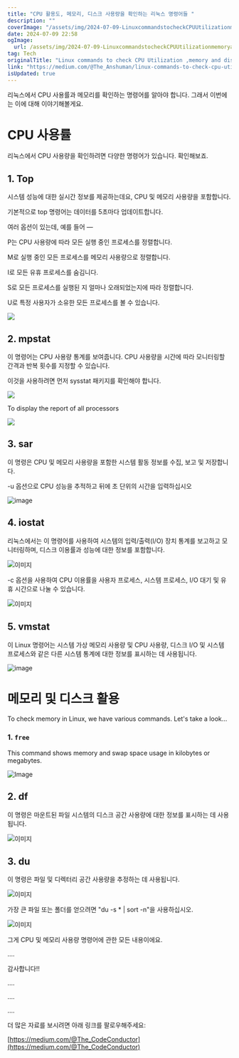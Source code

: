 ```yaml
---
title: "CPU 활용도, 메모리, 디스크 사용량을 확인하는 리눅스 명령어들 "
description: ""
coverImage: "/assets/img/2024-07-09-LinuxcommandstocheckCPUUtilizationmemoryanddisk_0.png"
date: 2024-07-09 22:58
ogImage:
  url: /assets/img/2024-07-09-LinuxcommandstocheckCPUUtilizationmemoryanddisk_0.png
tag: Tech
originalTitle: "Linux commands to check CPU Utilization ,memory and disk."
link: "https://medium.com/@The_Anshuman/linux-commands-to-check-cpu-utilization-memory-and-disk-c9daf8a53be8"
isUpdated: true
---
```


리눅스에서 CPU 사용률과 메모리를 확인하는 명령어를 알아야 합니다. 그래서 이번에는 이에 대해 이야기해볼게요.

# CPU 사용률

리눅스에서 CPU 사용량을 확인하려면 다양한 명령어가 있습니다. 확인해보죠.

## 1. Top

<div class="content-ad"></div>

시스템 성능에 대한 실시간 정보를 제공하는데요, CPU 및 메모리 사용량을 포함합니다.

기본적으로 top 명령어는 데이터를 5초마다 업데이트합니다.

여러 옵션이 있는데, 예를 들어 —

P는 CPU 사용량에 따라 모든 실행 중인 프로세스를 정렬합니다.

<div class="content-ad"></div>

M로 실행 중인 모든 프로세스를 메모리 사용량으로 정렬합니다.

I로 모든 유휴 프로세스를 숨김니다.

S로 모든 프로세스를 실행된 지 얼마나 오래되었는지에 따라 정렬합니다.

U로 특정 사용자가 소유한 모든 프로세스를 볼 수 있습니다.

<div class="content-ad"></div>

<img src="/assets/img/2024-07-09-LinuxcommandstocheckCPUUtilizationmemoryanddisk_0.png" />

## 2. mpstat

이 명령어는 CPU 사용량 통계를 보여줍니다. CPU 사용량을 시간에 따라 모니터링할 간격과 반복 횟수를 지정할 수 있습니다.

이것을 사용하려면 먼저 sysstat 패키지를 확인해야 합니다.

<div class="content-ad"></div>

![](/assets/img/2024-07-09-LinuxcommandstocheckCPUUtilizationmemoryanddisk_1.png)

To display the report of all processors

![](/assets/img/2024-07-09-LinuxcommandstocheckCPUUtilizationmemoryanddisk_2.png)

## 3. sar

<div class="content-ad"></div>

이 명령은 CPU 및 메모리 사용량을 포함한 시스템 활동 정보를 수집, 보고 및 저장합니다.

-u 옵션으로 CPU 성능을 추적하고 뒤에 초 단위의 시간을 입력하십시오

![image](/assets/img/2024-07-09-LinuxcommandstocheckCPUUtilizationmemoryanddisk_3.png)

## 4. iostat

<div class="content-ad"></div>

리눅스에서는 이 명령어를 사용하여 시스템의 입력/출력(I/O) 장치 통계를 보고하고 모니터링하며, 디스크 이용률과 성능에 대한 정보를 포함합니다.

![이미지](/assets/img/2024-07-09-LinuxcommandstocheckCPUUtilizationmemoryanddisk_4.png)

-c 옵션을 사용하여 CPU 이용률을 사용자 프로세스, 시스템 프로세스, I/O 대기 및 유휴 시간으로 나눌 수 있습니다.

![이미지](/assets/img/2024-07-09-LinuxcommandstocheckCPUUtilizationmemoryanddisk_5.png)

<div class="content-ad"></div>

## 5. vmstat

이 Linux 명령어는 시스템 가상 메모리 사용량 및 CPU 사용량, 디스크 I/O 및 시스템 프로세스와 같은 다른 시스템 통계에 대한 정보를 표시하는 데 사용됩니다.

![image](/assets/img/2024-07-09-LinuxcommandstocheckCPUUtilizationmemoryanddisk_6.png)

# 메모리 및 디스크 활용

<div class="content-ad"></div>

To check memory in Linux, we have various commands. Let's take a look...

### 1. `free`

This command shows memory and swap space usage in kilobytes or megabytes.

![Image](/assets/img/2024-07-09-LinuxcommandstocheckCPUUtilizationmemoryanddisk_7.png)

<div class="content-ad"></div>

## 2. df

이 명령은 마운트된 파일 시스템의 디스크 공간 사용량에 대한 정보를 표시하는 데 사용됩니다.

![이미지](/assets/img/2024-07-09-LinuxcommandstocheckCPUUtilizationmemoryanddisk_8.png)

## 3. du

<div class="content-ad"></div>

이 명령은 파일 및 디렉터리 공간 사용량을 추정하는 데 사용됩니다.

![이미지](/assets/img/2024-07-09-LinuxcommandstocheckCPUUtilizationmemoryanddisk_9.png)

가장 큰 파일 또는 폴더를 얻으려면 "du -s \* | sort -n"을 사용하십시오.

![이미지](/assets/img/2024-07-09-LinuxcommandstocheckCPUUtilizationmemoryanddisk_10.png)

<div class="content-ad"></div>

그게 CPU 및 메모리 사용량 명령어에 관한 모든 내용이에요.

....

감사합니다!!

....

<div class="content-ad"></div>

….

….

더 많은 자료를 보시려면 아래 링크를 팔로우해주세요:

[https://medium.com/@The_CodeConductor](https://medium.com/@The_CodeConductor)
